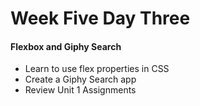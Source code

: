 # Week Five Day Three

#### Flexbox and Giphy Search
- Learn to use flex properties in CSS
- Create a Giphy Search app
- Review Unit 1 Assignments